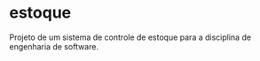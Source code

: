# estoque
Projeto de um sistema de controle de estoque para a disciplina de engenharia de software.
